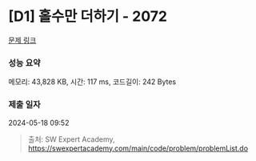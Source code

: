# [D1] 홀수만 더하기 - 2072 

[문제 링크](https://swexpertacademy.com/main/code/problem/problemDetail.do?contestProbId=AV5QSEhaA5sDFAUq) 

### 성능 요약

메모리: 43,828 KB, 시간: 117 ms, 코드길이: 242 Bytes

### 제출 일자

2024-05-18 09:52



> 출처: SW Expert Academy, https://swexpertacademy.com/main/code/problem/problemList.do